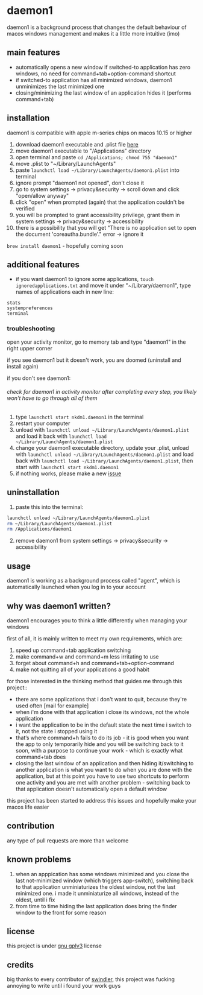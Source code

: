 # daemon1
daemon1 is a background process that changes the default behaviour of macos windows management and makes it a little more intuitive (imo)

## main features
* automatically opens a new window if switched-to application has zero windows, no need for command+tab+option-command shortcut
* if switched-to application has all minimized windows, daemon1 unminimizes the last minimized one
* closing/minimizing the last window of an application hides it (performs command+tab)

## installation

daemon1 is compatible with apple m-series chips on macos 10.15 or higher

1. download daemon1 executable and .plist file [here](https://github.com/nkdm1/daemon1/releases/tag/v0.2.1)
2. move daemon1 executable to "/Applications" directory
3. open terminal and paste `cd /Applications; chmod 755 "daemon1"`
4. move .plist to "~/Library/LaunchAgents"
5. paste `launchctl load ~/Library/LaunchAgents/daemon1.plist` into terminal
6. ignore prompt "daemon1 not opened", don't close it
7. go to system settings -> privacy&security -> scroll down and click "open/allow anyway" 
8. click "open" when prompted (again) that the application couldn't be verified 
9. you will be prompted to grant accessibility privilege, grant them in system settings -> privacy&security -> accessibility
10. there is a possibility that you will get "There is no application set to open the document 'coreautha.bundle'." error -> ignore it 

`brew install daemon1` - hopefully coming soon 

## additional features
* if you want daemon1 to ignore some applications, `touch ignoredapplications.txt` and move it under "~/Library/daemon1", type names of applications each in new line:
```
stats
systempreferences
terminal
```

### troubleshooting
open your activity monitor, go to memory tab and type "daemon1" in the right upper corner
 
if you see daemon1 but it doesn't work, you are doomed (uninstall and install again)

if you don't see daemon1:

###### check for daemon1 in activity monitor after completing every step, you likely won't have to  go through all of them

1. type `launchctl start nkdm1.daemon1` in the terminal
2. restart your computer
3. unload with `launchctl unload ~/Library/LaunchAgents/daemon1.plist` and load it back with `launchctl load ~/Library/LaunchAgents/daemon1.plist`
4. change your daemon1 executable directory, update your .plist, unload with `launchctl unload ~/Library/LaunchAgents/daemon1.plist` and load back with `launchctl load ~/Library/LaunchAgents/daemon1.plist`, then start with `launchctl start nkdm1.daemon1`
5. if nothing works, please make a new [issue](https://github.com/nkdm1/daemon1/issues)

## uninstallation
1. paste this into the terminal:
```bash
launchctl unload ~/Library/LaunchAgents/daemon1.plist
rm ~/Library/LaunchAgents/daemon1.plist
rm /Applications/daemon1
```
2. remove daemon1 from system settings -> privacy&security -> accessibility
## usage
daemon1 is working as a background process called "agent", which is automatically
    launched when you log in to your account

## why was daemon1 written?
daemon1 encourages you to think a little differently when managing your windows

first of all, it is mainly written to meet my own requirements, which are:

1. speed up command+tab application switching
2. make command+w and command+m less irritating to use
3. forget about command+h and command+tab+option-command
4. make not quitting all of your applications a good habit

for those interested in the thinking method that guides me through this project::

- there are some applications that i don't want to quit, because they're used often [mail for example]
- when i'm done with that application i close its windows, not the whole application
- i want the application to be in the default state the next time i switch to it, not the state i stopped using it
- that’s where command+h fails to do its job - it is good when you want the app to only temporarily hide and you will be switching back to it soon, with a purpose to continue your work - which is exactly what command+tab does
- closing the last window of an application and then hiding it/switching to another application is what you want to do when you are done with the application, but at this point you have to use two shortcuts to perform one activity and you are met with another problem - switching back to that application doesn't automatically open a default window

this project has been started to address this issues and hopefully make your macos life easier

## contribution 
any type of pull requests are more than welcome

## known problems 
1. when an apppication has some windows minimized and you close the last not-minimized window (which triggers app-switch), switching back to that 
    application unminiaturizes the oldest window, not the last minimized one. i made it unminiaturize all windows, instead of the oldest, until i fix 
2. from time to time hiding the last application does bring the finder window to the front for some reason

## license
this project is under [gnu gplv3](https://www.gnu.org/licenses/gpl-3.0.en.html#license-text) license

## credits
big thanks to every contributor of [swindler](https://github.com/tmandry/Swindler), this project was fucking annoying to write until i found your work guys
